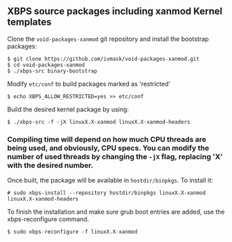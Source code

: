 ## XBPS source packages including xanmod Kernel templates


Clone the `void-packages-xanmod` git repository and install the bootstrap packages:

```
$ git clone https://github.com/ivmask/void-packages-xanmod.git
$ cd void-packages-xanmod
$ ./xbps-src binary-bootstrap
```

Modify `etc/conf` to build packages marked as 'restricted'

```
$ echo XBPS_ALLOW_RESTRICTED=yes >> etc/conf
```

Build the desired kernel package by using:
```
$ ./xbps-src -f -jX linuxX.X-xanmod linuxX.X-xanmod-headers
```
### Compiling time will depend on how much CPU threads are being used, and obviously, CPU specs. You can modify the number of used threads by changing the ```-jX``` flag, replacing 'X' with the desired number.

Once built, the package will be available in `hostdir/binpkgs`. To install it:

```
# sudo xbps-install --repository hostdir/binpkgs linuxX.X-xanmod linuxX.X-xanmod-headers
```
To finish the installation and make sure grub boot entries are added, use the xbps-reconfigure command.

```
$ sudo xbps-reconfigure -f linuxX.X-xanmod
```
